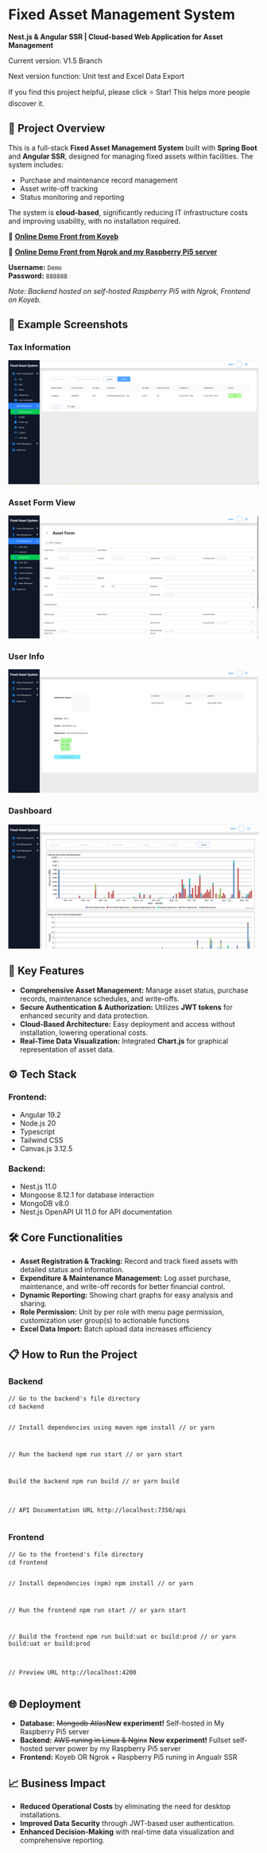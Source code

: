 

<h1>Fixed Asset Management System</h1>
<p><strong>Nest.js & Angular SSR | Cloud-based Web Application for Asset Management</strong></p>
<p>Current version: V1.5 Branch </p>
<p>Next version function: Unit test and Excel Data Export </p>
<p>If you find this project helpful, please click ⭐ Star! This helps more people discover it.</p>

<h2>🌟 Project Overview</h2>
<p>This is a full-stack <strong>Fixed Asset Management System</strong> built with <strong>Spring Boot</strong> and <strong>Angular SSR</strong>, designed for managing fixed assets within facilities. The system includes:</p>
<ul>
  <li>Purchase and maintenance record management</li>
  <li>Asset write-off tracking</li>
  <li>Status monitoring and reporting</li>
</ul>
<p>The system is <strong>cloud-based</strong>, significantly reducing IT infrastructure costs and improving usability, with no installation required.</p>

<p>🔗 <strong><a href="https://fixedasset-prod-felix9611-d3fc9544.koyeb.app/login" target="_blank">Online Demo Front from Koyeb</a></strong></p>
<p>🔗 <strong><a href="https://felix-fixedasset-nest.ngrok.app/login" target="_blank">Online Demo Front from Ngrok and my Raspberry Pi5 server</a></strong></p>
<p><strong>Username:</strong> <code>Demo</code><br>
<strong>Password:</strong> <code>888888</code></p>
<p><em>Note: Backend hosted on self-hosted Raspberry Pi5 with Ngrok, Frontend on Koyeb.</em></p>

<h2>📸 Example Screenshots</h2>

<h3>Tax Information</h3>
<img src="https://github.com/felix9611/nest-fixedasset-mongo-angular/blob/dev/image/fixedasset-1.png" alt="Dashboard Overview">

<h3>Asset Form View</h3>
<img src="https://github.com/felix9611/nest-fixedasset-mongo-angular/blob/dev/image/fixedasset-2.png" alt="Asset List View">

<h3>User Info</h3>
<img src="https://github.com/felix9611/nest-fixedasset-mongo-angular/blob/dev/image/fixedasset-3.png" alt="Maintenance Records">

<h3>Dashboard</h3>
<img src="https://github.com/felix9611/nest-fixedasset-mongo-angular/blob/dev/image/fixedasset-4.png" alt="Write-Off Management">

<h2>🚀 Key Features</h2>
<ul>
  <li><strong>Comprehensive Asset Management:</strong> Manage asset status, purchase records, maintenance schedules, and write-offs.</li>
  <li><strong>Secure Authentication & Authorization:</strong> Utilizes <strong>JWT tokens</strong> for enhanced security and data protection.</li>
  <li><strong>Cloud-Based Architecture:</strong> Easy deployment and access without installation, lowering operational costs.</li>
  <li><strong>Real-Time Data Visualization:</strong> Integrated <strong>Chart.js</strong> for graphical representation of asset data.</li>
</ul>

<h2>⚙️ Tech Stack</h2>
<h3>Frontend:</h3>
<ul>
  <li>Angular 19.2</li>
  <li>Node.js 20</li>
  <li>Typescript</li>
  <li>Tailwind CSS</li>
  <li>Canvas.js 3.12.5</li>
  <!--<li>xlsx, jspdf for reporting and data export</li>-->
</ul>
<h3>Backend:</h3>
<ul>
  <li>Nest.js 11.0</li>
  <li>Mongoose 8.12.1 for database interaction</li>
  <li>MongoDB v8.0</li>
  <li>Nest.js OpenAPI UI 11.0 for API documentation</li>
</ul>

<h2>🛠️ Core Functionalities</h2>
<ul>
  <li><strong>Asset Registration & Tracking:</strong> Record and track fixed assets with detailed status and information.</li>
  <li><strong>Expenditure & Maintenance Management:</strong> Log asset purchase, maintenance, and write-off records for better financial control.</li>
  <li><strong>Dynamic Reporting:</strong> Showing chart graphs for easy analysis and sharing.</li>
  <li><strong>Role Permission:</strong> Unit by per role with menu page permission, customization user group(s) to actionable functions</li>
  <li><strong>Excel Data Import:</strong> Batch upload data increases efficiency</li>
</ul>

<h2>📋 How to Run the Project</h2>

<h3>Backend</h3>
<pre><code>// Go to the backend's file directory
cd backend

// Install dependencies using maven
npm install
// or
yarn

// Run the backend
npm run start
// or
yarn start

Build the backend
npm run build
// or
yarn build


// API Documentation URL
http://localhost:7350/api
</code></pre>

<h3>Frontend</h3>
<pre><code>// Go to the frontend's file directory
cd frontend

// Install dependencies (npm)
npm install
// or
yarn

// Run the frontend
npm run start
// or
yarn start

// Build the frontend
npm run build:uat or build:prod
// or
yarn build:uat or build:prod

// Preview URL
http://localhost:4200
</code></pre>

<h2>🌐 Deployment</h2>
<ul>
  <li><strong>Database:</strong> <del>Mongodb Atlas</del><strong>New experiment!</strong> Self-hosted in My Raspberry Pi5 server</li>
  <li><strong>Backend:</strong> <del>AWS runing in Linux & Nginx</del> <strong>New experiment!</strong> Fullset self-hosted server power by my Raspberry Pi5 server</li>
  <li><strong>Frontend:</strong> Koyeb OR Ngrok + Raspberry Pi5 runing in Angualr SSR</li>
</ul>

<h2>📈 Business Impact</h2>
<ul>
  <li><strong>Reduced Operational Costs</strong> by eliminating the need for desktop installations.</li>
  <li><strong>Improved Data Security</strong> through JWT-based user authentication.</li>
  <li><strong>Enhanced Decision-Making</strong> with real-time data visualization and comprehensive reporting.</li>
</ul>

